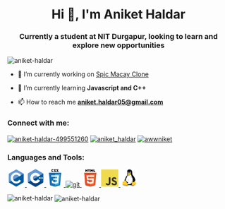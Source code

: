 <h1 align="center">Hi 👋, I'm Aniket Haldar</h1>
<h3 align="center">Currently a student at NIT Durgapur, looking to learn and explore new opportunities</h3>

<p align="left"> <img src="https://komarev.com/ghpvc/?username=aniket-haldar&label=Profile%20views&color=0e75b6&style=flat" alt="aniket-haldar" /> </p>

- 🔭 I’m currently working on [Spic Macay Clone]([https://github.com/Aniket-Haldar/spicmacayclone])

- 🌱 I’m currently learning **Javascript and C++**

- 📫 How to reach me **aniket.haldar05@gmail.com**

<h3 align="left">Connect with me:</h3>
<p align="left">
<a href="https://linkedin.com/in/aniket-haldar-499551260" target="blank"><img align="center" src="https://raw.githubusercontent.com/rahuldkjain/github-profile-readme-generator/master/src/images/icons/Social/linked-in-alt.svg" alt="aniket-haldar-499551260" height="30" width="40" /></a>
<a href="https://www.codechef.com/users/aniket_haldar" target="blank"><img align="center" src="https://cdn.jsdelivr.net/npm/simple-icons@3.1.0/icons/codechef.svg" alt="aniket_haldar" height="30" width="40" /></a>
<a href="https://codeforces.com/profile/awwniket" target="blank"><img align="center" src="https://raw.githubusercontent.com/rahuldkjain/github-profile-readme-generator/master/src/images/icons/Social/codeforces.svg" alt="awwniket" height="30" width="40" /></a>
</p>

<h3 align="left">Languages and Tools:</h3>
<p align="left"> <a href="https://www.cprogramming.com/" target="_blank" rel="noreferrer"> <img src="https://raw.githubusercontent.com/devicons/devicon/master/icons/c/c-original.svg" alt="c" width="40" height="40"/> </a> <a href="https://www.w3schools.com/cpp/" target="_blank" rel="noreferrer"> <img src="https://raw.githubusercontent.com/devicons/devicon/master/icons/cplusplus/cplusplus-original.svg" alt="cplusplus" width="40" height="40"/> </a> <a href="https://www.w3schools.com/css/" target="_blank" rel="noreferrer"> <img src="https://raw.githubusercontent.com/devicons/devicon/master/icons/css3/css3-original-wordmark.svg" alt="css3" width="40" height="40"/> </a> <a href="https://git-scm.com/" target="_blank" rel="noreferrer"> <img src="https://www.vectorlogo.zone/logos/git-scm/git-scm-icon.svg" alt="git" width="40" height="40"/> </a> <a href="https://www.w3.org/html/" target="_blank" rel="noreferrer"> <img src="https://raw.githubusercontent.com/devicons/devicon/master/icons/html5/html5-original-wordmark.svg" alt="html5" width="40" height="40"/> </a> <a href="https://developer.mozilla.org/en-US/docs/Web/JavaScript" target="_blank" rel="noreferrer"> <img src="https://raw.githubusercontent.com/devicons/devicon/master/icons/javascript/javascript-original.svg" alt="javascript" width="40" height="40"/> </a> <a href="https://www.linux.org/" target="_blank" rel="noreferrer"> <img src="https://raw.githubusercontent.com/devicons/devicon/master/icons/linux/linux-original.svg" alt="linux" width="40" height="40"/> </a> </p>

<p><img align="left" src="https://github-readme-stats.vercel.app/api/top-langs?username=aniket-haldar&show_icons=true&locale=en&layout=compact" alt="aniket-haldar" /></p>

<p>&nbsp;<img align="center" src="https://github-readme-stats.vercel.app/api?username=aniket-haldar&show_icons=true&locale=en" alt="aniket-haldar" /></p>
